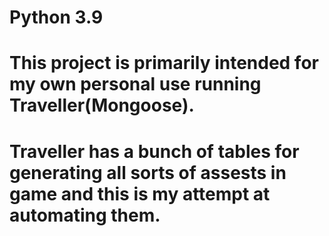 # Python 3.9
# This project is primarily intended for my own personal use running Traveller(Mongoose).
# Traveller has a bunch of tables for generating all sorts of assests in game and this is my attempt at automating them.
